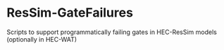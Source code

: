 # ResSim-GateFailures
Scripts to support programmatically failing gates in HEC-ResSim models (optionally in HEC-WAT)

